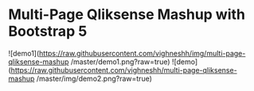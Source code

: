 # Multi-Page Qliksense Mashup with Bootstrap 5


![demo1](https://raw.githubusercontent.com/vighneshh/img/multi-page-qliksense-mashup
/master/demo1.png?raw=true)  ![demo](https://raw.githubusercontent.com/vighneshh/multi-page-qliksense-mashup
/master/img/demo2.png?raw=true) 



